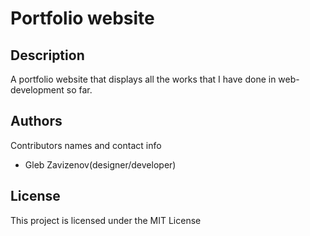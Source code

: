 # Portfolio website

## Description

A portfolio website that displays all the works that I have done in web-development so far.

## Authors

Contributors names and contact info

* Gleb Zavizenov(designer/developer)

## License

This project is licensed under the MIT License
